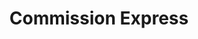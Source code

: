 ---
title: Commission Express
slug: commission-express
updated-on: '2024-05-30T13:44:31.749Z'
created-on: '2024-05-30T13:41:46.671Z'
published-on: '2024-05-30T13:54:32.469Z'
f_city-state-2:
- cms/city/scottsdale-az.md
- cms/city/hartford-ct.md
- cms/city/sarasota-fl.md
- cms/city/honolulu-hi.md
- cms/city/northbrook-il.md
- cms/city/deerfield-il.md
- cms/city/rockville-md.md
- cms/city/chesterfield-mo.md
- cms/city/independence-oh.md
- cms/city/bensalem-pa.md
- cms/city/mechanicsville-va.md
- cms/city/fairfax-va.md
- cms/city/waukesha-wi.md
- cms/city/mission-hills-ca.md
- cms/city/boca-raton-fl.md
- cms/city/lake-city-ut.md
- cms/city/virginia-beach-va.md
f_locations:
- cms/payday-loan/commission-express-15191.md
- cms/payday-loan/commission-express-15192.md
- cms/payday-loan/commission-express-15193.md
- cms/payday-loan/commission-express-15194.md
- cms/payday-loan/commission-express-15195.md
- cms/payday-loan/commission-express-15196.md
- cms/payday-loan/commission-express-15197.md
- cms/payday-loan/commission-express-15198.md
- cms/payday-loan/commission-express-15199.md
- cms/payday-loan/commission-express-15200.md
- cms/payday-loan/commission-express-15201.md
- cms/payday-loan/commission-express-15202.md
- cms/payday-loan/commission-express-15203.md
- cms/payday-loan/commission-express-15204.md
- cms/payday-loan/commission-express-15205.md
- cms/payday-loan/commission-express-15206.md
- cms/payday-loan/commission-express-15207.md
- cms/payday-loan/commission-express-15208.md
- cms/payday-loan/commission-express-15209.md
- cms/payday-loan/commission-express-15210.md
f_states:
- cms/state/arizona.md
- cms/state/connecticut.md
- cms/state/florida.md
- cms/state/hawaii.md
- cms/state/illinois.md
- cms/state/maryland.md
- cms/state/missouri.md
- cms/state/ohio.md
- cms/state/pennsylvania.md
- cms/state/virginia.md
- cms/state/wisconsin.md
- cms/state/california.md
- cms/state/utah.md
layout: '[company].html'
tags: company
---